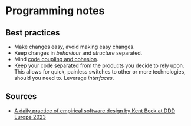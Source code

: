 # Programming notes

## Best practices

- Make changes easy, avoid making easy changes.
- Keep changes in _behaviour_ and _structure_ separated.
- Mind [code coupling and cohesion][a daily practice of empirical software design by kent beck at ddd europe 2023].
- Keep your code separated from the products you decide to rely upon.<br/>
  This allows for quick, painless switches to other or more technologies, should you need to.
  Leverage _interfaces_.

## Sources

- [A daily practice of empirical software design by Kent Beck at DDD Europe 2023]

<!--
  References
  -->

[a daily practice of empirical software design by kent beck at ddd europe 2023]: https://www.youtube.com/watch?v=yBEcq23OgB4
